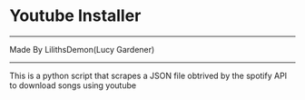 # Youtube Installer

***
Made By LilithsDemon(Lucy Gardener)
***

This is a python script that scrapes a JSON file obtrived by the spotify API to download songs using youtube